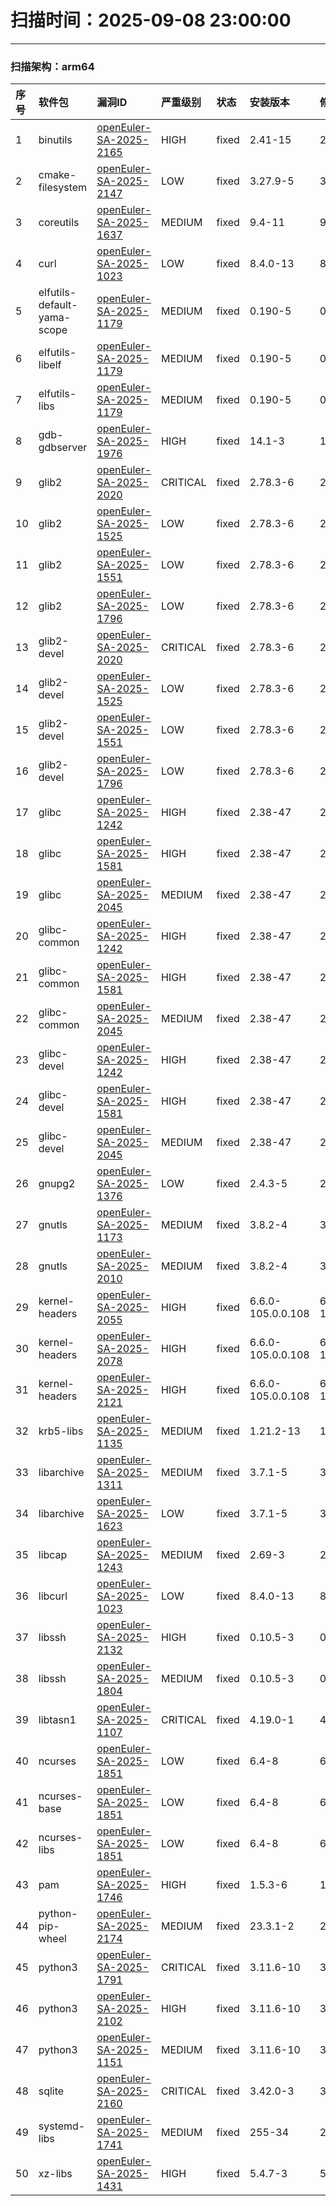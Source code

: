 # 扫描时间：2025-09-08 23:00:00

--- 
 ### 扫描架构：arm64 
|  序号  |  软件包  | 漏洞ID | 严重级别 |  状态  | 安装版本 | 修复版本 |
| :----- | :-----  | :-----  | :----- | :----- | :----- | :----- | 
| 1 | binutils | [openEuler-SA-2025-2165](https://www.openeuler.org/zh/security/security-bulletins/detail/?id=openEuler-SA-2025-2165) | HIGH | fixed | 2.41-15 | 2.41-24 |
| 2 | cmake-filesystem | [openEuler-SA-2025-2147](https://www.openeuler.org/zh/security/security-bulletins/detail/?id=openEuler-SA-2025-2147) | LOW | fixed | 3.27.9-5 | 3.27.9-8 |
| 3 | coreutils | [openEuler-SA-2025-1637](https://www.openeuler.org/zh/security/security-bulletins/detail/?id=openEuler-SA-2025-1637) | MEDIUM | fixed | 9.4-11 | 9.4-17 |
| 4 | curl | [openEuler-SA-2025-1023](https://www.openeuler.org/zh/security/security-bulletins/detail/?id=openEuler-SA-2025-1023) | LOW | fixed | 8.4.0-13 | 8.4.0-14 |
| 5 | elfutils-default-yama-scope | [openEuler-SA-2025-1179](https://www.openeuler.org/zh/security/security-bulletins/detail/?id=openEuler-SA-2025-1179) | MEDIUM | fixed | 0.190-5 | 0.190-8 |
| 6 | elfutils-libelf | [openEuler-SA-2025-1179](https://www.openeuler.org/zh/security/security-bulletins/detail/?id=openEuler-SA-2025-1179) | MEDIUM | fixed | 0.190-5 | 0.190-8 |
| 7 | elfutils-libs | [openEuler-SA-2025-1179](https://www.openeuler.org/zh/security/security-bulletins/detail/?id=openEuler-SA-2025-1179) | MEDIUM | fixed | 0.190-5 | 0.190-8 |
| 8 | gdb-gdbserver | [openEuler-SA-2025-1976](https://www.openeuler.org/zh/security/security-bulletins/detail/?id=openEuler-SA-2025-1976) | HIGH | fixed | 14.1-3 | 14.1-5 |
| 9 | glib2 | [openEuler-SA-2025-2020](https://www.openeuler.org/zh/security/security-bulletins/detail/?id=openEuler-SA-2025-2020) | CRITICAL | fixed | 2.78.3-6 | 2.78.3-10 |
| 10 | glib2 | [openEuler-SA-2025-1525](https://www.openeuler.org/zh/security/security-bulletins/detail/?id=openEuler-SA-2025-1525) | LOW | fixed | 2.78.3-6 | 2.78.3-8 |
| 11 | glib2 | [openEuler-SA-2025-1551](https://www.openeuler.org/zh/security/security-bulletins/detail/?id=openEuler-SA-2025-1551) | LOW | fixed | 2.78.3-6 | 2.78.3-8 |
| 12 | glib2 | [openEuler-SA-2025-1796](https://www.openeuler.org/zh/security/security-bulletins/detail/?id=openEuler-SA-2025-1796) | LOW | fixed | 2.78.3-6 | 2.78.3-9 |
| 13 | glib2-devel | [openEuler-SA-2025-2020](https://www.openeuler.org/zh/security/security-bulletins/detail/?id=openEuler-SA-2025-2020) | CRITICAL | fixed | 2.78.3-6 | 2.78.3-10 |
| 14 | glib2-devel | [openEuler-SA-2025-1525](https://www.openeuler.org/zh/security/security-bulletins/detail/?id=openEuler-SA-2025-1525) | LOW | fixed | 2.78.3-6 | 2.78.3-8 |
| 15 | glib2-devel | [openEuler-SA-2025-1551](https://www.openeuler.org/zh/security/security-bulletins/detail/?id=openEuler-SA-2025-1551) | LOW | fixed | 2.78.3-6 | 2.78.3-8 |
| 16 | glib2-devel | [openEuler-SA-2025-1796](https://www.openeuler.org/zh/security/security-bulletins/detail/?id=openEuler-SA-2025-1796) | LOW | fixed | 2.78.3-6 | 2.78.3-9 |
| 17 | glibc | [openEuler-SA-2025-1242](https://www.openeuler.org/zh/security/security-bulletins/detail/?id=openEuler-SA-2025-1242) | HIGH | fixed | 2.38-47 | 2.38-54 |
| 18 | glibc | [openEuler-SA-2025-1581](https://www.openeuler.org/zh/security/security-bulletins/detail/?id=openEuler-SA-2025-1581) | HIGH | fixed | 2.38-47 | 2.38-59 |
| 19 | glibc | [openEuler-SA-2025-2045](https://www.openeuler.org/zh/security/security-bulletins/detail/?id=openEuler-SA-2025-2045) | MEDIUM | fixed | 2.38-47 | 2.38-65 |
| 20 | glibc-common | [openEuler-SA-2025-1242](https://www.openeuler.org/zh/security/security-bulletins/detail/?id=openEuler-SA-2025-1242) | HIGH | fixed | 2.38-47 | 2.38-54 |
| 21 | glibc-common | [openEuler-SA-2025-1581](https://www.openeuler.org/zh/security/security-bulletins/detail/?id=openEuler-SA-2025-1581) | HIGH | fixed | 2.38-47 | 2.38-59 |
| 22 | glibc-common | [openEuler-SA-2025-2045](https://www.openeuler.org/zh/security/security-bulletins/detail/?id=openEuler-SA-2025-2045) | MEDIUM | fixed | 2.38-47 | 2.38-65 |
| 23 | glibc-devel | [openEuler-SA-2025-1242](https://www.openeuler.org/zh/security/security-bulletins/detail/?id=openEuler-SA-2025-1242) | HIGH | fixed | 2.38-47 | 2.38-54 |
| 24 | glibc-devel | [openEuler-SA-2025-1581](https://www.openeuler.org/zh/security/security-bulletins/detail/?id=openEuler-SA-2025-1581) | HIGH | fixed | 2.38-47 | 2.38-59 |
| 25 | glibc-devel | [openEuler-SA-2025-2045](https://www.openeuler.org/zh/security/security-bulletins/detail/?id=openEuler-SA-2025-2045) | MEDIUM | fixed | 2.38-47 | 2.38-65 |
| 26 | gnupg2 | [openEuler-SA-2025-1376](https://www.openeuler.org/zh/security/security-bulletins/detail/?id=openEuler-SA-2025-1376) | LOW | fixed | 2.4.3-5 | 2.4.3-8 |
| 27 | gnutls | [openEuler-SA-2025-1173](https://www.openeuler.org/zh/security/security-bulletins/detail/?id=openEuler-SA-2025-1173) | MEDIUM | fixed | 3.8.2-4 | 3.8.2-5 |
| 28 | gnutls | [openEuler-SA-2025-2010](https://www.openeuler.org/zh/security/security-bulletins/detail/?id=openEuler-SA-2025-2010) | MEDIUM | fixed | 3.8.2-4 | 3.8.2-7 |
| 29 | kernel-headers | [openEuler-SA-2025-2055](https://www.openeuler.org/zh/security/security-bulletins/detail/?id=openEuler-SA-2025-2055) | HIGH | fixed | 6.6.0-105.0.0.108 | 6.6.0-106.0.0.109 |
| 30 | kernel-headers | [openEuler-SA-2025-2078](https://www.openeuler.org/zh/security/security-bulletins/detail/?id=openEuler-SA-2025-2078) | HIGH | fixed | 6.6.0-105.0.0.108 | 6.6.0-107.0.0.110 |
| 31 | kernel-headers | [openEuler-SA-2025-2121](https://www.openeuler.org/zh/security/security-bulletins/detail/?id=openEuler-SA-2025-2121) | HIGH | fixed | 6.6.0-105.0.0.108 | 6.6.0-108.0.0.111 |
| 32 | krb5-libs | [openEuler-SA-2025-1135](https://www.openeuler.org/zh/security/security-bulletins/detail/?id=openEuler-SA-2025-1135) | MEDIUM | fixed | 1.21.2-13 | 1.21.2-14 |
| 33 | libarchive | [openEuler-SA-2025-1311](https://www.openeuler.org/zh/security/security-bulletins/detail/?id=openEuler-SA-2025-1311) | MEDIUM | fixed | 3.7.1-5 | 3.7.1-6 |
| 34 | libarchive | [openEuler-SA-2025-1623](https://www.openeuler.org/zh/security/security-bulletins/detail/?id=openEuler-SA-2025-1623) | LOW | fixed | 3.7.1-5 | 3.7.1-7 |
| 35 | libcap | [openEuler-SA-2025-1243](https://www.openeuler.org/zh/security/security-bulletins/detail/?id=openEuler-SA-2025-1243) | MEDIUM | fixed | 2.69-3 | 2.69-4 |
| 36 | libcurl | [openEuler-SA-2025-1023](https://www.openeuler.org/zh/security/security-bulletins/detail/?id=openEuler-SA-2025-1023) | LOW | fixed | 8.4.0-13 | 8.4.0-14 |
| 37 | libssh | [openEuler-SA-2025-2132](https://www.openeuler.org/zh/security/security-bulletins/detail/?id=openEuler-SA-2025-2132) | HIGH | fixed | 0.10.5-3 | 0.10.5-5 |
| 38 | libssh | [openEuler-SA-2025-1804](https://www.openeuler.org/zh/security/security-bulletins/detail/?id=openEuler-SA-2025-1804) | MEDIUM | fixed | 0.10.5-3 | 0.10.5-4 |
| 39 | libtasn1 | [openEuler-SA-2025-1107](https://www.openeuler.org/zh/security/security-bulletins/detail/?id=openEuler-SA-2025-1107) | CRITICAL | fixed | 4.19.0-1 | 4.19.0-2 |
| 40 | ncurses | [openEuler-SA-2025-1851](https://www.openeuler.org/zh/security/security-bulletins/detail/?id=openEuler-SA-2025-1851) | LOW | fixed | 6.4-8 | 6.4-10 |
| 41 | ncurses-base | [openEuler-SA-2025-1851](https://www.openeuler.org/zh/security/security-bulletins/detail/?id=openEuler-SA-2025-1851) | LOW | fixed | 6.4-8 | 6.4-10 |
| 42 | ncurses-libs | [openEuler-SA-2025-1851](https://www.openeuler.org/zh/security/security-bulletins/detail/?id=openEuler-SA-2025-1851) | LOW | fixed | 6.4-8 | 6.4-10 |
| 43 | pam | [openEuler-SA-2025-1746](https://www.openeuler.org/zh/security/security-bulletins/detail/?id=openEuler-SA-2025-1746) | HIGH | fixed | 1.5.3-6 | 1.5.3-9 |
| 44 | python-pip-wheel | [openEuler-SA-2025-2174](https://www.openeuler.org/zh/security/security-bulletins/detail/?id=openEuler-SA-2025-2174) | MEDIUM | fixed | 23.3.1-2 | 23.3.1-4 |
| 45 | python3 | [openEuler-SA-2025-1791](https://www.openeuler.org/zh/security/security-bulletins/detail/?id=openEuler-SA-2025-1791) | CRITICAL | fixed | 3.11.6-10 | 3.11.6-13 |
| 46 | python3 | [openEuler-SA-2025-2102](https://www.openeuler.org/zh/security/security-bulletins/detail/?id=openEuler-SA-2025-2102) | HIGH | fixed | 3.11.6-10 | 3.11.6-14 |
| 47 | python3 | [openEuler-SA-2025-1151](https://www.openeuler.org/zh/security/security-bulletins/detail/?id=openEuler-SA-2025-1151) | MEDIUM | fixed | 3.11.6-10 | 3.11.6-11 |
| 48 | sqlite | [openEuler-SA-2025-2160](https://www.openeuler.org/zh/security/security-bulletins/detail/?id=openEuler-SA-2025-2160) | CRITICAL | fixed | 3.42.0-3 | 3.42.0-4 |
| 49 | systemd-libs | [openEuler-SA-2025-1741](https://www.openeuler.org/zh/security/security-bulletins/detail/?id=openEuler-SA-2025-1741) | MEDIUM | fixed | 255-34 | 255-44 |
| 50 | xz-libs | [openEuler-SA-2025-1431](https://www.openeuler.org/zh/security/security-bulletins/detail/?id=openEuler-SA-2025-1431) | HIGH | fixed | 5.4.7-3 | 5.4.7-5 |
